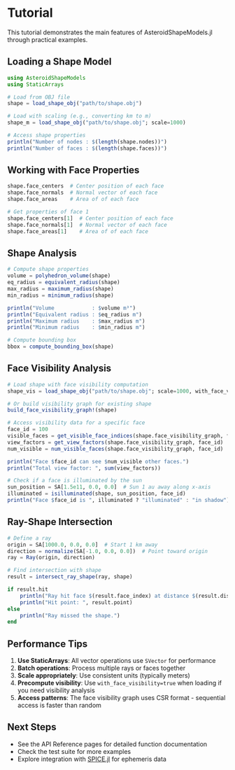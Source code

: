 # Tutorial

This tutorial demonstrates the main features of AsteroidShapeModels.jl through practical examples.

## Loading a Shape Model

```julia
using AsteroidShapeModels
using StaticArrays

# Load from OBJ file
shape = load_shape_obj("path/to/shape.obj")

# Load with scaling (e.g., converting km to m)
shape_m = load_shape_obj("path/to/shape.obj"; scale=1000)

# Access shape properties
println("Number of nodes : $(length(shape.nodes))")
println("Number of faces : $(length(shape.faces))")
```

## Working with Face Properties

```julia
shape.face_centers  # Center position of each face
shape.face_normals  # Normal vector of each face
shape.face_areas    # Area of of each face

# Get properties of face 1
shape.face_centers[1]  # Center position of each face
shape.face_normals[1]  # Normal vector of each face
shape.face_areas[1]    # Area of of each face
```

## Shape Analysis

```julia
# Compute shape properties
volume = polyhedron_volume(shape)
eq_radius = equivalent_radius(shape)
max_radius = maximum_radius(shape)
min_radius = minimum_radius(shape)

println("Volume            : $volume m³")
println("Equivalent radius : $eq_radius m")
println("Maximum radius    : $max_radius m")
println("Minimum radius    : $min_radius m")

# Compute bounding box
bbox = compute_bounding_box(shape)
```

## Face Visibility Analysis

```julia
# Load shape with face visibility computation
shape_vis = load_shape_obj("path/to/shape.obj"; scale=1000, with_face_visibility=true)

# Or build visibility graph for existing shape
build_face_visibility_graph!(shape)

# Access visibility data for a specific face
face_id = 100
visible_faces = get_visible_face_indices(shape.face_visibility_graph, face_id)
view_factors = get_view_factors(shape.face_visibility_graph, face_id)
num_visible = num_visible_faces(shape.face_visibility_graph, face_id)

println("Face $face_id can see $num_visible other faces.")
println("Total view factor: ", sum(view_factors))

# Check if a face is illuminated by the sun
sun_position = SA[1.5e11, 0.0, 0.0]  # Sun 1 au away along x-axis
illuminated = isilluminated(shape, sun_position, face_id)
println("Face $face_id is ", illuminated ? "illuminated" : "in shadow")
```

## Ray-Shape Intersection

```julia
# Define a ray
origin = SA[1000.0, 0.0, 0.0]  # Start 1 km away
direction = normalize(SA[-1.0, 0.0, 0.0])  # Point toward origin
ray = Ray(origin, direction)

# Find intersection with shape
result = intersect_ray_shape(ray, shape)

if result.hit
    println("Ray hit face $(result.face_index) at distance $(result.distance).")
    println("Hit point: ", result.point)
else
    println("Ray missed the shape.")
end
```

## Performance Tips

1. **Use StaticArrays**: All vector operations use `SVector` for performance
2. **Batch operations**: Process multiple rays or faces together
3. **Scale appropriately**: Use consistent units (typically meters)
4. **Precompute visibility**: Use `with_face_visibility=true` when loading if you need visibility analysis
5. **Access patterns**: The face visibility graph uses CSR format - sequential access is faster than random

## Next Steps

- See the API Reference pages for detailed function documentation
- Check the test suite for more examples
- Explore integration with [SPICE.jl](https://github.com/JuliaAstro/SPICE.jl) for ephemeris data